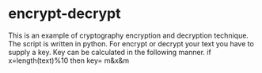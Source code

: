 # encrypt-decrypt
This is an example of cryptography encryption and decryption technique. The script is written in python. For encrypt or decrypt your text you have to supply a key. Key can be calculated in the following manner.  if x=length(text)%10 then key= m&amp;x&amp;m
